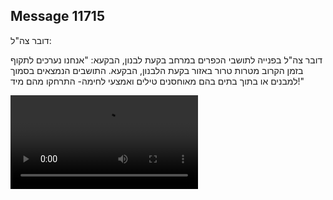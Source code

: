 ## Message 11715

דובר צה"ל:

דובר צה"ל בפנייה לתושבי הכפרים במרחב בקעת לבנון, הבקעא: "אנחנו נערכים לתקוף בזמן הקרוב מטרות טרור באזור בקעת הלבנון, הבקעא. התושבים הנמצאים בסמוך למבנים או בתוך בתים בהם מאוחסנים טילים ואמצעי לחימה- התרחקו מהם מיד!"

![Video](https://data.iron-swords.co.il/2024/September/23/https://data.iron-swords.co.il/2024/September/23/11715/11715_media.mp4)
